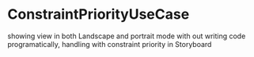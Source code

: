 # ConstraintPriorityUseCase
showing view in both Landscape and portrait mode with out writing code programatically, handling with constraint priority in Storyboard
